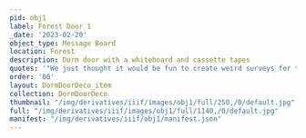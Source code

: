```yaml
---
pid: obj1
label: Forest Door 1
_date: '2023-02-20'
object_type: Message Board
location: Forest
description: Dorm door with a whiteboard and cassette tapes
quotes: '"We just thought it would be fun to create weird surveys for the floor."'
order: '00'
layout: DormDoorDeco_item
collection: DormDoorDeco
thumbnail: "/img/derivatives/iiif/images/obj1/full/250,/0/default.jpg"
full: "/img/derivatives/iiif/images/obj1/full/1140,/0/default.jpg"
manifest: "/img/derivatives/iiif/obj1/manifest.json"
---
```

